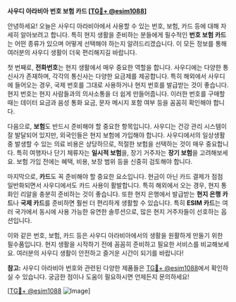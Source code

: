 **사우디 아라비아 번호 보험 카드 [[TG💪+ @esim1088](https://t.me/s/esim1088)]**

안녕하세요! 오늘은 사우디 아라비아에서 사용할 수 있는 번호, 보험, 카드 등에 대해 자세히 알아보려고 합니다. 특히 현지 생활을 준비하는 분들에게 필수적인 **번호 보험 카드**는 어떤 종류가 있으며 어떻게 선택해야 하는지 알려드리겠습니다. 이 모든 정보를 통해 여러분의 사우디 생활이 더욱 편리해지길 바랍니다.

첫 번째로, **전화번호**는 현지 생활에서 매우 중요한 역할을 합니다. 사우디에는 다양한 통신사가 존재하며, 각각의 통신사는 다양한 요금제를 제공합니다. 특히 해외에서 사우디에 들어오는 경우, 국제 번호를 그대로 사용하거나 현지 번호를 발급받는 것이 좋습니다. 현지 번호는 현지 사람들과의 의사소통을 더 쉽게 만들어줍니다. 이러한 번호를 구매할 때는 데이터 요금과 음성 통화 요금, 문자 메시지 포함 여부 등을 꼼꼼히 확인해야 합니다.

다음으로, **보험**도 반드시 준비해야 할 중요한 항목입니다. 사우디는 건강 관리 시스템이 잘 발달되어 있지만, 외국인들은 현지 보험에 가입해야 합니다. 사우디에서의 일상생활 중 발생할 수 있는 의료 비용은 상당하므로, 적절한 보험을 선택하는 것이 매우 중요합니다. 특히 여행자나 단기 체류자는 **일시적 보험**을, 장기 거주자는 **장기 보험**을 고려해보세요. 보험 가입 전에는 혜택, 비용, 보장 범위 등을 신중히 검토해야 합니다.

마지막으로, **카드**도 꼭 준비해야 할 중요한 요소입니다. 현금이 아닌 카드 결제가 점점 일반화되면서 사우디에서도 카드 사용이 활발합니다. 특히 해외에서 오는 경우, 현지 통화인 리알을 충분히 준비하는 것이 좋습니다. 또한 현지 은행에서 발급받는 **현지 은행 카드**나 **국제 카드**를 준비하면 훨씬 더 편리하게 생활할 수 있습니다. 특히 **ESIM 카드**는 여러 국가에서 동시에 사용 가능한 유연한 솔루션으로, 많은 현지 거주자들이 선호하는 옵션입니다.

이와 같은 번호, 보험, 카드 등은 사우디 아라비아에서의 생활을 원활하게 만들기 위한 필수품입니다. 현지 생활을 시작하기 전에 꼼꼼히 준비하고 필요한 서비스를 비교해보세요. 여러분의 사우디 생활이 안전하고 즐거운 시간이 되기를 바랍니다!

**참고:** 사우디 아라비아 번호와 관련된 다양한 제품들은 [TG💪+ @esim1088](https://t.me/s/esim1088)에서 확인하실 수 있습니다. 궁금한 점이나 도움이 필요하시면 언제든지 문의하세요!

[[TG💪+ @esim1088](https://t.me/s/esim1088) ![Image](https://i.postimg.cc/Y0z9fWf4/image.png)]